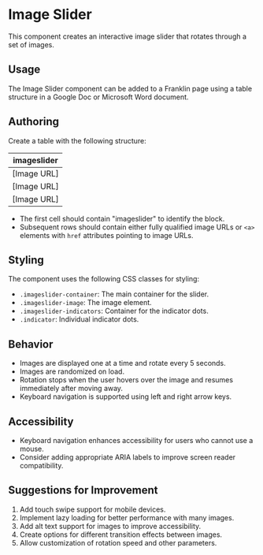 # Image Slider

This component creates an interactive image slider that rotates through a set of images.

## Usage

The Image Slider component can be added to a Franklin page using a table structure in a Google Doc or Microsoft Word document.

## Authoring

Create a table with the following structure:

| imageslider |
|-------------|
| [Image URL] |
| [Image URL] |
| [Image URL] |

- The first cell should contain "imageslider" to identify the block.
- Subsequent rows should contain either fully qualified image URLs or `<a>` elements with `href` attributes pointing to image URLs.

## Styling

The component uses the following CSS classes for styling:

- `.imageslider-container`: The main container for the slider.
- `.imageslider-image`: The image element.
- `.imageslider-indicators`: Container for the indicator dots.
- `.indicator`: Individual indicator dots.

## Behavior

- Images are displayed one at a time and rotate every 5 seconds.
- Images are randomized on load.
- Rotation stops when the user hovers over the image and resumes immediately after moving away.
- Keyboard navigation is supported using left and right arrow keys.

## Accessibility

- Keyboard navigation enhances accessibility for users who cannot use a mouse.
- Consider adding appropriate ARIA labels to improve screen reader compatibility.

## Suggestions for Improvement

1. Add touch swipe support for mobile devices.
2. Implement lazy loading for better performance with many images.
3. Add alt text support for images to improve accessibility.
4. Create options for different transition effects between images.
5. Allow customization of rotation speed and other parameters.
